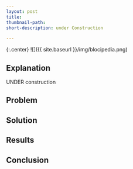 ```yaml
---
layout: post
title: 
thumbnail-path:
short-description: under Construction

---
```


{:.center}
![]({{ site.baseurl }}/img/blocipedia.png)

## Explanation

UNDER construction

## Problem

## Solution

## Results

## Conclusion
